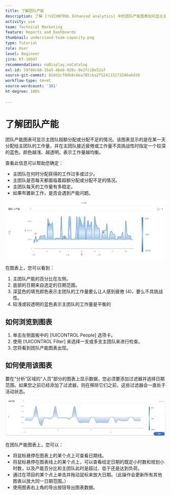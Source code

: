 ```yaml
---
title: 了解团队产能
description: 了解 [!UICONTROL Enhanced analytics] 中的团队产能图表如何显示主团队超额分配或分配不足的情况。
activity: use
team: Technical Marketing
feature: Reports and Dashboards
thumbnail: understand-team-capacity.png
type: Tutorial
role: User
level: Beginner
jira: KT-10047
recommendations: noDisplay,noCatalog
exl-id: 59f86c60-19a5-4be6-920c-8e2fc18e52a7
source-git-commit: 92dd1cf0db8c6ea785cba2f524133273240a6d10
workflow-type: tm+mt
source-wordcount: '381'
ht-degree: 100%

---
```


# 了解团队产能

团队产能图表可显示主团队超额分配或分配不足的情况。该图表显示的是在某一天分配给主团队的工作量，并在主团队接近疲倦或工作量不具挑战性时指定一个较深的蓝色。颜色越浅、越透明，表示工作量越均衡。

查看此信息可以帮助您确定：

* 主团队在何时分配获得的工作过多或过少。
* 主团队是否每天都面临着超额分配或分配不足的情况。
* 主团队每天的工作量有多稳定。
* 如果布置新工作，是否会遇到产能问题。

![显示团队产能图表的图像，其中包含下面项目符号中描述的区域的数字](assets/section-3-4.png)

在图表上，您可以看到：

1. 主团队产能的百分比在左侧。
1. 底部的日期来自选定的日期范围。
1. 深蓝色的填充颜色表示主团队的工作量要么让人感到疲倦 (4)，要么不具挑战性。
1. 较浅或较透明的蓝色表示主团队的工作量是平衡的

## 如何浏览到图表

1. 单击左侧面板中的 [!UICONTROL People] 选项卡。
1. 使用 [!UICONTROL Filter] 来选择一支或多支主团队来进行检查。
1. 您将看到团队产能图表出现。

## 如何使用该图表

要在“分析”区域的“人员”部分的图表上显示数据，您必须要添加过滤器并选择日期范围。如果您之前已经添加了过滤器，则在移除它们之前，这些过滤器会一直处于活动状态。

![显示团队产能图表的图像](assets/section-3-5.png)

在团队产能图表上，您可以：

* 将鼠标悬停在图表上的某个点上可查看日期线。
* 将鼠标悬停在图表线上的某个点上，可以查看给定日期的既定小时数和规划小时数，以及产能百分比和主团队此时是超过、低于还是达到负荷。
* 通过在项目的某个点上单击并拖动鼠标来放大日期。（此操作会更新所有其他图表以放大同一日期范围。）
* 使用图表右上角的导出按钮导出图表数据。
